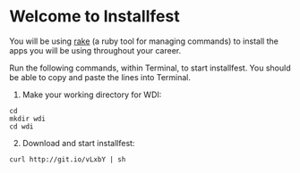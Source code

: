 # Welcome to Installfest

You will be using [rake](https://github.com/ruby/rake) (a ruby tool for managing commands) to install the apps you will be using throughout your career.

Run the following commands, within Terminal, to start installfest.  You should be able to copy and paste the lines into Terminal.


1. Make your working directory for WDI:
  ```
  cd
  mkdir wdi
  cd wdi
  ```

2. Download and start installfest:
  ```
  curl http://git.io/vLxbY | sh
  ```
